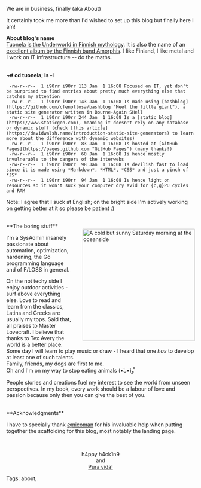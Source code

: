 We are in business, finally (aka About)

It certainly took me more than I'd wished to set up this blog but finally here I am!

**About blog's name**
<br/>[Tuonela is the Underworld in Finnish mythology](https://en.wikipedia.org/wiki/Tuonela). It is also the name of an [excellent album by the Finnish band Amorphis](http://www.metal-archives.com/reviews/Amorphis/Tuonela/1/). I like Finland, I like metal and I work on IT infrastructure -- do the maths.  
<br/>

**~# cd tuonela; ls -l**
```
 -rw-r--r--  1 i90rr i90rr 113 Jan  1 16:08 Focused on IT, yet don't be surprised to find entries about pretty much everything else that catches my attention
 -rw-r--r--  1 i90rr i90rr 143 Jan  1 16:08 Is made using [bashblog](https://github.com/cfenollosa/bashblog "Meet the little giant"), a static site generator written in Bourne-Again SHell
 -rw-r--r--  1 i90rr i90rr 244 Jan  1 16:08 Is a [static blog](https://www.staticgen.com), meaning it doesn't rely on any database or dynamic stuff (check [this article](https://davidwalsh.name/introduction-static-site-generators) to learn more about the difference with dynamic websites)
 -rw-r--r--  1 i90rr i90rr  83 Jan  1 16:08 Is hosted at [GitHub Pages](https://pages.github.com "GitHub Pages") (many thanks!)
 -rw-r--r--  1 i90rr i90rr  60 Jan  1 16:08 Is hence mostly invulnerable to the dangers of the interwebs
 -rw-r--r--  1 i90rr i90rr  98 Jan  1 16:08 Is devilish fast to load since it is made using *Markdown*, *HTML*, *CSS* and just a pinch of *JS*
 -rw-r--r--  1 i90rr i90rr  94 Jan  1 16:08 Is hence light on resources so it won't suck your computer dry avid for {c,g}PU cycles and RAM
```
Note: I agree that I suck at English; on the bright side I'm actively working on getting better at it so please be patient :)

<br/>
<img src="https://raw.githubusercontent.com/i90rr/i90rr.github.io/master/resources/img/394089_ds.png" alt="A cold but sunny Saturday morning at the oceanside" title="A cold but sunny Saturday morning at the oceanside" align="right" width="300" height="300" style="margin-left: 25px" vspace="16px">
**The boring stuff**

I'm a SysAdmin insanely passionate about automation, optimization, hardening, the Go programming language and of F/LOSS in general.

On the not techy side I enjoy outdoor activities - surf above everything else. Love to read and learn from the classics, Latins and Greeks are usually my tops. Said that, all praises to Master Lovecraft. I believe that thanks to Tex Avery the world is a better place. Some day I will learn to play music or draw - I heard that one _has_ to develop at least one of such talents.
<br/>Family, friends, my dogs are first to me.
<br/>Oh and I'm on my way to stop eating animals (•̀ᴗ•́)و ̑̑

People stories and creations fuel my interest to see the world from unseen perspectives. In my book, every work should be a labour of love and passion because only then you can give the best of you.

<br/>
**Acknowledgments**

I have to specially thank [@nicoman](http://www.nicomanso.com/) for his invaluable help when putting together the scaffolding for this blog, most notably the landing page.

<br/>
<p align="center">h4ppy h4ck1n9
   <br/>
        and
   <br/><a href="http://bestcostaricantours.com/about/puravida.html">Pura vida!</a>
</p>

Tags: about,
